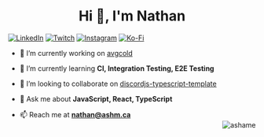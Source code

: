 <h1 align="center">Hi 👋, I'm Nathan</h1>

[![LinkedIn](https://img.shields.io/badge/linkedin-%230077B5.svg?style=for-the-badge&logo=linkedin&logoColor=white)](https://linkedin.com/in/nathan-s-liu) [![Twitch](https://img.shields.io/badge/Twitch-%239146FF.svg?style=for-the-badge&logo=Twitch&logoColor=white)](https://twitch.tv/koubou) [![Instagram](https://img.shields.io/badge/Instagram-%23E4405F.svg?style=for-the-badge&logo=Instagram&logoColor=white)](https://instagr.am/l_nathann) [![Ko-Fi](https://img.shields.io/badge/Ko--fi-F16061?style=for-the-badge&logo=ko-fi&logoColor=white)](https://ko-fi.com/ashame)

- 🔭 I’m currently working on [avgcold](https://github.com/ashame/avgcold)

- 🌱 I’m currently learning **CI, Integration Testing, E2E Testing**

- 👯 I’m looking to collaborate on [discordjs-typescript-template](https://github.com/ashame/discordjs-typescript-template)

- 💬 Ask me about **JavaScript, React, TypeScript**

- 📫 Reach me at **nathan@ashm.ca**


<img align="right" style="transform: translate(0, -95%);" src="https://github-readme-stats.vercel.app/api?username=ashame&show_icons=true&theme=dark&locale=en" alt="ashame" />

